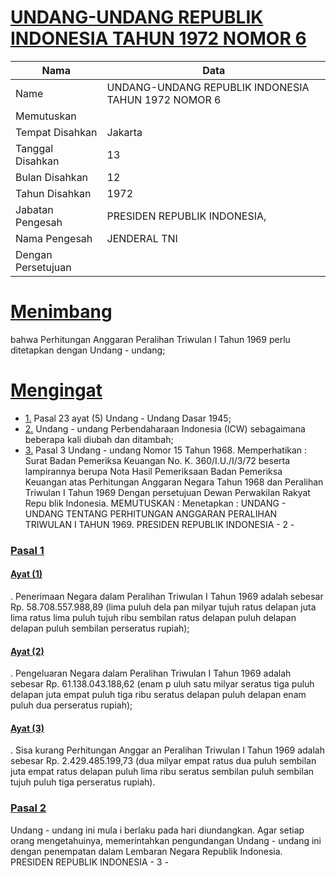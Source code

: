 # [UNDANG-UNDANG REPUBLIK INDONESIA TAHUN 1972 NOMOR 6](http://example.org/legal/document/uu/1972/6)

| Nama | Data |
| ------ | ----- |
|Name|UNDANG-UNDANG REPUBLIK INDONESIA TAHUN 1972 NOMOR 6|
|Memutuskan||
|Tempat Disahkan|Jakarta|
|Tanggal Disahkan|13|
|Bulan Disahkan|12|
|Tahun Disahkan|1972|
|Jabatan Pengesah|PRESIDEN REPUBLIK INDONESIA,|
|Nama Pengesah|JENDERAL TNI|
|Dengan Persetujuan||
# [Menimbang](http://example.org/legal/document/uu/1972/6/menimbang)
bahwa Perhitungan Anggaran Peralihan Triwulan I Tahun 1969 perlu ditetapkan dengan Undang - undang;
# [Mengingat](http://example.org/legal/document/uu/1972/6/mengingat)

* [1.](http://example.org/legal/document/uu/1972/6/mengingat/point/0001) Pasal 23 ayat (5) Undang - Undang Dasar 1945;
* [2.](http://example.org/legal/document/uu/1972/6/mengingat/point/0002) Undang - undang Perbendaharaan Indonesia (ICW) sebagaimana beberapa kali diubah dan ditambah;
* [3.](http://example.org/legal/document/uu/1972/6/mengingat/point/0003) Pasal 3 Undang - undang Nomor 15 Tahun 1968. Memperhatikan : Surat Badan Pemeriksa Keuangan No. K. 360/I.U./I/3/72 beserta lampirannya berupa Nota Hasil Pemeriksaan Badan Pemeriksa Keuangan atas Perhitungan Anggaran Negara Tahun 1968 dan Peralihan Triwulan I Tahun 1969 Dengan persetujuan Dewan Perwakilan Rakyat Repu blik Indonesia. MEMUTUSKAN : Menetapkan : UNDANG - UNDANG TENTANG PERHITUNGAN ANGGARAN PERALIHAN TRIWULAN I TAHUN 1969. PRESIDEN REPUBLIK INDONESIA - 2 -

### [Pasal 1](http://example.org/legal/document/uu/1972/6/pasal/0001)

#### [Ayat (1)](http://example.org/legal/document/uu/1972/6/pasal/0001/version/19721213/ayat/0001)
. Penerimaan Negara dalam Peralihan Triwulan I Tahun 1969 adalah sebesar Rp. 58.708.557.988,89 (lima puluh dela pan milyar tujuh ratus delapan juta lima ratus lima puluh tujuh ribu sembilan ratus delapan puluh delapan delapan puluh sembilan perseratus rupiah);

#### [Ayat (2)](http://example.org/legal/document/uu/1972/6/pasal/0001/version/19721213/ayat/0002)
. Pengeluaran Negara dalam Peralihan Triwulan I Tahun 1969 adalah sebesar Rp. 61.138.043.188,62 (enam p uluh satu milyar seratus tiga puluh delapan juta empat puluh tiga ribu seratus delapan puluh delapan enam puluh dua perseratus rupiah);

#### [Ayat (3)](http://example.org/legal/document/uu/1972/6/pasal/0001/version/19721213/ayat/0003)
. Sisa kurang Perhitungan Anggar an Peralihan Triwulan I Tahun 1969 adalah sebesar Rp. 2.429.485.199,73 (dua milyar empat ratus dua puluh sembilan juta empat ratus delapan puluh lima ribu seratus sembilan puluh sembilan tujuh puluh tiga perseratus rupiah).


### [Pasal 2](http://example.org/legal/document/uu/1972/6/pasal/0002)
Undang - undang ini mula i berlaku pada hari diundangkan. Agar setiap orang mengetahuinya, memerintahkan pengundangan Undang - undang ini dengan penempatan dalam Lembaran Negara Republik Indonesia. PRESIDEN REPUBLIK INDONESIA - 3 -
